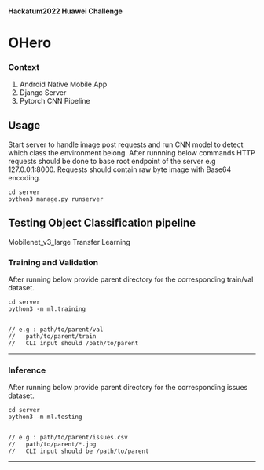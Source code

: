 #### Hackatum2022 Huawei Challenge
# OHero
### Context

1. Android Native Mobile App
2. Django Server
3. Pytorch CNN Pipeline

## Usage
Start server to handle image post requests and run CNN model to detect which class the environment belong. After runnning below commands HTTP requests should be done to base root endpoint of the server e.g 127.0.0.1:8000. Requests should contain raw byte image with Base64 encoding.
    
    cd server
    python3 manage.py runserver
    
## Testing Object Classification pipeline

Mobilenet_v3_large Transfer Learning
### Training and Validation
After running below provide parent directory for the corresponding train/val dataset. 

    cd server
    python3 -m ml.training


    // e.g : path/to/parent/val
    //   path/to/parent/train
    //   CLI input should /path/to/parent
-------------------------------------------

### Inference
After running below provide parent directory for the corresponding issues dataset. 
      
    cd server
    python3 -m ml.testing


    // e.g : path/to/parent/issues.csv
    //   path/to/parent/*.jpg
    //   CLI input should be /path/to/parent
-------------------------------------------
